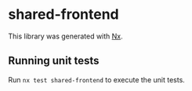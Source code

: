 # shared-frontend

This library was generated with [Nx](https://nx.dev).

## Running unit tests

Run `nx test shared-frontend` to execute the unit tests.
